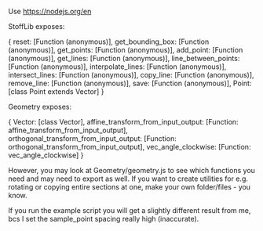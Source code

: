 Use https://nodejs.org/en

StoffLib exposes:

{
  reset: [Function (anonymous)],
  get_bounding_box: [Function (anonymous)],
  get_points: [Function (anonymous)],
  add_point: [Function (anonymous)],
  get_lines: [Function (anonymous)],
  line_between_points: [Function (anonymous)],
  interpolate_lines: [Function (anonymous)],
  intersect_lines: [Function (anonymous)],
  copy_line: [Function (anonymous)],
  remove_line: [Function (anonymous)],
  save: [Function (anonymous)],
  Point: [class Point extends Vector]
}

Geometry exposes:

{
  Vector: [class Vector],
  affine_transform_from_input_output: [Function: affine_transform_from_input_output],
  orthogonal_transform_from_input_output: [Function: orthogonal_transform_from_input_output],
  vec_angle_clockwise: [Function: vec_angle_clockwise]
}

However, you may look at Geometry/geometry.js to see which functions you need and may need to export as well.
If you want to create utilities for e.g. rotating or copying entire sections at one, make your own folder/files - you know.

If you run the example script you will get a slightly different result from me, bcs I set the sample_point spacing really high (inaccurate).